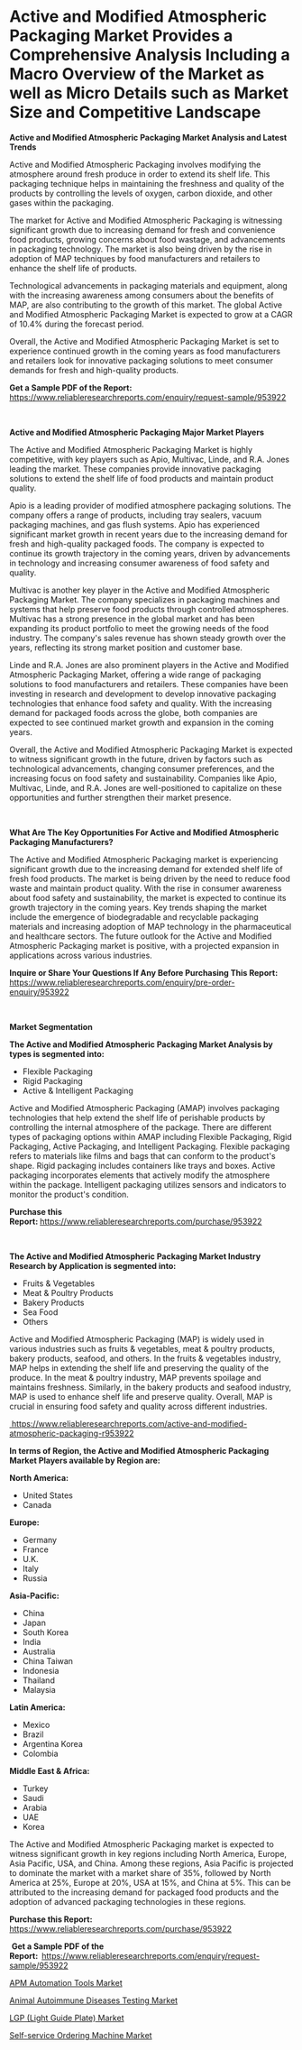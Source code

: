 <p><h1>Active and Modified Atmospheric Packaging Market Provides a Comprehensive Analysis Including a Macro Overview of the Market as well as Micro Details such as Market Size and Competitive Landscape</h1></p><p><strong>Active and Modified Atmospheric Packaging Market Analysis and Latest Trends</strong></p>
<p><p>Active and Modified Atmospheric Packaging involves modifying the atmosphere around fresh produce in order to extend its shelf life. This packaging technique helps in maintaining the freshness and quality of the products by controlling the levels of oxygen, carbon dioxide, and other gases within the packaging.</p><p>The market for Active and Modified Atmospheric Packaging is witnessing significant growth due to increasing demand for fresh and convenience food products, growing concerns about food wastage, and advancements in packaging technology. The market is also being driven by the rise in adoption of MAP techniques by food manufacturers and retailers to enhance the shelf life of products.</p><p>Technological advancements in packaging materials and equipment, along with the increasing awareness among consumers about the benefits of MAP, are also contributing to the growth of this market. The global Active and Modified Atmospheric Packaging Market is expected to grow at a CAGR of 10.4% during the forecast period.</p><p>Overall, the Active and Modified Atmospheric Packaging Market is set to experience continued growth in the coming years as food manufacturers and retailers look for innovative packaging solutions to meet consumer demands for fresh and high-quality products.</p></p>
<p><strong>Get a Sample PDF of the Report:&nbsp;</strong> <a href="https://www.reliableresearchreports.com/enquiry/request-sample/953922">https://www.reliableresearchreports.com/enquiry/request-sample/953922</a></p>
<p>&nbsp;</p>
<p><strong>Active and Modified Atmospheric Packaging Major Market Players</strong></p>
<p><p>The Active and Modified Atmospheric Packaging Market is highly competitive, with key players such as Apio, Multivac, Linde, and R.A. Jones leading the market. These companies provide innovative packaging solutions to extend the shelf life of food products and maintain product quality.</p><p>Apio is a leading provider of modified atmosphere packaging solutions. The company offers a range of products, including tray sealers, vacuum packaging machines, and gas flush systems. Apio has experienced significant market growth in recent years due to the increasing demand for fresh and high-quality packaged foods. The company is expected to continue its growth trajectory in the coming years, driven by advancements in technology and increasing consumer awareness of food safety and quality.</p><p>Multivac is another key player in the Active and Modified Atmospheric Packaging Market. The company specializes in packaging machines and systems that help preserve food products through controlled atmospheres. Multivac has a strong presence in the global market and has been expanding its product portfolio to meet the growing needs of the food industry. The company's sales revenue has shown steady growth over the years, reflecting its strong market position and customer base.</p><p>Linde and R.A. Jones are also prominent players in the Active and Modified Atmospheric Packaging Market, offering a wide range of packaging solutions to food manufacturers and retailers. These companies have been investing in research and development to develop innovative packaging technologies that enhance food safety and quality. With the increasing demand for packaged foods across the globe, both companies are expected to see continued market growth and expansion in the coming years.</p><p>Overall, the Active and Modified Atmospheric Packaging Market is expected to witness significant growth in the future, driven by factors such as technological advancements, changing consumer preferences, and the increasing focus on food safety and sustainability. Companies like Apio, Multivac, Linde, and R.A. Jones are well-positioned to capitalize on these opportunities and further strengthen their market presence.</p></p>
<p>&nbsp;</p>
<p><strong>What Are The Key Opportunities For Active and Modified Atmospheric Packaging Manufacturers?</strong></p>
<p><p>The Active and Modified Atmospheric Packaging market is experiencing significant growth due to the increasing demand for extended shelf life of fresh food products. The market is being driven by the need to reduce food waste and maintain product quality. With the rise in consumer awareness about food safety and sustainability, the market is expected to continue its growth trajectory in the coming years. Key trends shaping the market include the emergence of biodegradable and recyclable packaging materials and increasing adoption of MAP technology in the pharmaceutical and healthcare sectors. The future outlook for the Active and Modified Atmospheric Packaging market is positive, with a projected expansion in applications across various industries.</p></p>
<p><strong>Inquire or Share Your Questions If Any Before Purchasing This Report:</strong> <a href="https://www.reliableresearchreports.com/enquiry/pre-order-enquiry/953922">https://www.reliableresearchreports.com/enquiry/pre-order-enquiry/953922</a></p>
<p>&nbsp;</p>
<p><strong>Market Segmentation</strong></p>
<p><strong>The Active and Modified Atmospheric Packaging Market Analysis by types is segmented into:</strong></p>
<p><ul><li>Flexible Packaging</li><li>Rigid Packaging</li><li>Active & Intelligent Packaging</li></ul></p>
<p><p>Active and Modified Atmospheric Packaging (AMAP) involves packaging technologies that help extend the shelf life of perishable products by controlling the internal atmosphere of the package. There are different types of packaging options within AMAP including Flexible Packaging, Rigid Packaging, Active Packaging, and Intelligent Packaging. Flexible packaging refers to materials like films and bags that can conform to the product's shape. Rigid packaging includes containers like trays and boxes. Active packaging incorporates elements that actively modify the atmosphere within the package. Intelligent packaging utilizes sensors and indicators to monitor the product's condition.</p></p>
<p><strong>Purchase this Report:&nbsp;</strong><a href="https://www.reliableresearchreports.com/purchase/953922">https://www.reliableresearchreports.com/purchase/953922</a></p>
<p>&nbsp;</p>
<p><strong>The Active and Modified Atmospheric Packaging Market Industry Research by Application is segmented into:</strong></p>
<p><ul><li>Fruits & Vegetables</li><li>Meat & Poultry Products</li><li>Bakery Products</li><li>Sea Food</li><li>Others</li></ul></p>
<p><p>Active and Modified Atmospheric Packaging (MAP) is widely used in various industries such as fruits & vegetables, meat & poultry products, bakery products, seafood, and others. In the fruits & vegetables industry, MAP helps in extending the shelf life and preserving the quality of the produce. In the meat & poultry industry, MAP prevents spoilage and maintains freshness. Similarly, in the bakery products and seafood industry, MAP is used to enhance shelf life and preserve quality. Overall, MAP is crucial in ensuring food safety and quality across different industries.</p></p>
<p><a href="https://www.reliableresearchreports.com/active-and-modified-atmospheric-packaging-r953922">&nbsp;https://www.reliableresearchreports.com/active-and-modified-atmospheric-packaging-r953922</a></p>
<p><strong>In terms of Region, the Active and Modified Atmospheric Packaging Market Players available by Region are:</strong></p>
<p>
    <p> <strong> North America: </strong>
        <ul>
            <li>United States</li>
            <li>Canada</li>
        </ul>
        </p> 
    <p> <strong> Europe: </strong>
        <ul>
            <li>Germany</li>
            <li>France</li>
            <li>U.K.</li>
            <li>Italy</li>
            <li>Russia</li>
        </ul>
        </p> 
    <p> <strong> Asia-Pacific: </strong>
        <ul>
            <li>China</li>
            <li>Japan</li>
            <li>South Korea</li>
            <li>India</li>
            <li>Australia</li>
            <li>China Taiwan</li>
            <li>Indonesia</li>
            <li>Thailand</li>
            <li>Malaysia</li>
        </ul>
        </p> 
    <p> <strong> Latin America: </strong>
        <ul>
            <li>Mexico</li>
            <li>Brazil</li>
            <li>Argentina Korea</li>
            <li>Colombia</li>
        </ul>
        </p> 
    <p> <strong> Middle East & Africa: </strong>
        <ul>
            <li>Turkey</li>
            <li>Saudi</li>
            <li>Arabia</li>
            <li>UAE</li>
            <li>Korea</li>
        </ul>
    </p>
    </p>
<p><p>The Active and Modified Atmospheric Packaging market is expected to witness significant growth in key regions including North America, Europe, Asia Pacific, USA, and China. Among these regions, Asia Pacific is projected to dominate the market with a market share of 35%, followed by North America at 25%, Europe at 20%, USA at 15%, and China at 5%. This can be attributed to the increasing demand for packaged food products and the adoption of advanced packaging technologies in these regions.</p></p>
<p><strong>Purchase this Report: </strong><a href="https://www.reliableresearchreports.com/purchase/953922">https://www.reliableresearchreports.com/purchase/953922</a></p>
<p>&nbsp;<strong>Get a Sample PDF of the Report:&nbsp;&nbsp;</strong><a href="https://www.reliableresearchreports.com/enquiry/request-sample/953922">https://www.reliableresearchreports.com/enquiry/request-sample/953922</a></p>
<p><strong></strong></p>
<p><p><a href="https://github.com/EunaWiegad2023/Market-Research-Report-List-1/blob/main/apm-automation-tools-market.md">APM Automation Tools Market</a></p><p><a href="https://github.com/edytherolanlouisejk1miz0wig/Market-Research-Report-List-2/blob/main/animal-autoimmune-diseases-testing-market.md">Animal Autoimmune Diseases Testing Market</a></p><p><a href="https://www.linkedin.com/pulse/lgp-light-guide-plate-market-exploring-share-trends-future-9q5ze">LGP (Light Guide Plate) Market</a></p><p><a href="https://www.linkedin.com/pulse/self-service-ordering-machine-market-trends-analysis-forecasted-8c0pf">Self-service Ordering Machine Market</a></p></p>